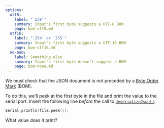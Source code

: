 ```yaml
---
options:
  utf8:
    label: "`239`"
    summary: Input's first byte suggests a UTF-8 BOM
    page: bom-utf8.md
  utf16:
    label: "`254` or `255`"
    summary: Input's first byte suggests a UTF-16 BOM
    page: bom-utf16.md
  no-bom:
    label: Something else
    summary: Input's first byte doesn't suggest a BOM
    page: bom-none.md
---
```


We must check that the JSON document is not preceded by a [Byte Order Mark](https://en.wikipedia.org/wiki/Byte_order_mark) (BOM).

To do this, we'll peek at the first byte in the file and print the value to the serial port. Insert the following line *before* the call to [`deserializeJson()`](/v7/api/json/deserializejson/):

```c++
Serial.println(file.peek());
```

What value does it print?
